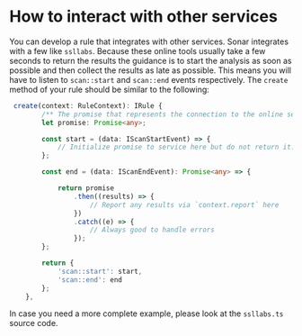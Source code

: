 # How to interact with other services

You can develop a rule that integrates with other services. Sonar
integrates with a few like `ssllabs`.
Because these online tools usually take a few seconds to return the
results the guidance is to start the analysis as soon as possible
and then collect the results as late as possible. This means you
will have to listen to `scan::start` and `scan::end`
events respectively.
The `create` method of your rule should be similar to the following:

```ts
 create(context: RuleContext): IRule {
        /** The promise that represents the connection to the online service. */
        let promise: Promise<any>;

        const start = (data: IScanStartEvent) => {
            // Initialize promise to service here but do not return it.
        };

        const end = (data: IScanEndEvent): Promise<any> => {

            return promise
                .then((results) => {
                    // Report any results via `context.report` here
                })
                .catch((e) => {
                    // Always good to handle errors
                });
        };

        return {
            'scan::start': start,
            'scan::end': end
        };
    },
```

In case you need a more complete example, please look at the `ssllabs.ts`
source code.
